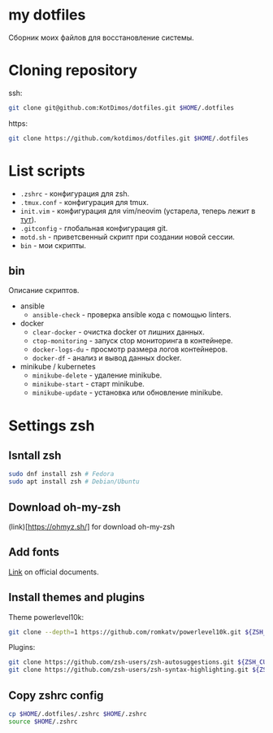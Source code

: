 # my dotfiles

Сборник моих файлов для восстановление системы.


# Cloning repository

ssh:
```bash
git clone git@github.com:KotDimos/dotfiles.git $HOME/.dotfiles
```
https:
```bash
git clone https://github.com/kotdimos/dotfiles.git $HOME/.dotfiles
```

# List scripts

* `.zshrc` - конфигурация для zsh.
* `.tmux.conf` - конфигурация для tmux.
* `init.vim` - конфигурация для vim/neovim (устарела, теперь лежит в [тут](https://github.com/KotDimos/KotNeoVim)).
* `.gitconfig` - глобальная конфигурация git.
* `motd.sh` - приветсвенный скрипт при создании новой сессии.
* `bin` - мои скрипты.

## bin

Описание скриптов.

* ansible
    * `ansible-check` - проверка ansible кода с помощью linters.
* docker
    * `clear-docker` - очистка docker от лишних данных.
    * `ctop-monitoring` - запуск ctop мониторинга в контейнере.
    * `docker-logs-du` - просмотр размера логов контейнеров.
    * `docker-df` - анализ и вывод данных docker.
* minikube / kubernetes
    * `minikube-delete` - удаление minikube.
    * `minikube-start` - старт minikube.
    * `minikube-update` - установка или обновление minikube.


# Settings zsh

## Isntall zsh

```bash
sudo dnf install zsh # Fedora
sudo apt install zsh # Debian/Ubuntu
```


## Download oh-my-zsh

(link)[https://ohmyz.sh/] for download oh-my-zsh

## Add fonts

[Link](https://github.com/romkatv/powerlevel10k#fonts) on official documents.


## Install themes and plugins

Theme powerlevel10k:
```bash
git clone --depth=1 https://github.com/romkatv/powerlevel10k.git ${ZSH_CUSTOM:-$HOME/.oh‑my‑zsh/custom}/themes/powerlevel10k
```

Plugins:
```bash
git clone https://github.com/zsh-users/zsh-autosuggestions.git ${ZSH_CUSTOM:-$HOME/.oh‑my‑zsh/custom}/plugins/zsh-autosuggestions
git clone https://github.com/zsh-users/zsh-syntax-highlighting.git ${ZSH_CUSTOM:-$HOME/.oh‑my‑zsh/custom}/plugins/zsh-syntax-highlighting
```

## Copy zshrc config

```bash
cp $HOME/.dotfiles/.zshrc $HOME/.zshrc
source $HOME/.zshrc
```
